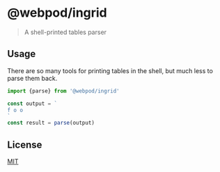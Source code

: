 # @webpod/ingrid
> A shell-printed tables parser

## Usage
There are so many tools for printing tables in the shell, but much less to parse them back.

```ts
import {parse} from '@webpod/ingrid'

const output = `
f o o
`
const result = parse(output)
```

## License
[MIT](./LICENSE)
